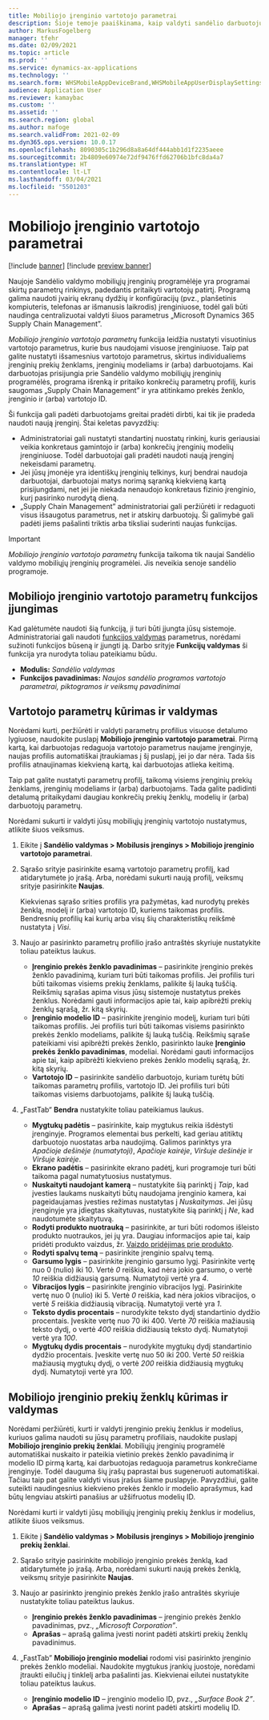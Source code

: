 ```yaml
---
title: Mobiliojo įrenginio vartotojo parametrai
description: Šioje temoje paaiškinama, kaip valdyti sandėlio darbuotojų mobiliojo įrenginio vartotojo parametrus.
author: MarkusFogelberg
manager: tfehr
ms.date: 02/09/2021
ms.topic: article
ms.prod: ''
ms.service: dynamics-ax-applications
ms.technology: ''
ms.search.form: WHSMobileAppDeviceBrand,WHSMobileAppUserDisplaySettings
audience: Application User
ms.reviewer: kamaybac
ms.custom: ''
ms.assetid: ''
ms.search.region: global
ms.author: mafoge
ms.search.validFrom: 2021-02-09
ms.dyn365.ops.version: 10.0.17
ms.openlocfilehash: 8090305c1b296d8a8a64df444abb1d1f2235aeee
ms.sourcegitcommit: 2b4809e60974e72df9476ffd62706b1bfc8da4a7
ms.translationtype: HT
ms.contentlocale: lt-LT
ms.lasthandoff: 03/04/2021
ms.locfileid: "5501203"
---
```

# <a name="mobile-device-user-settings"></a>Mobiliojo įrenginio vartotojo parametrai

[!include [banner](../../includes/banner.md)]
[!include [preview banner](../includes/preview-banner.md)]

Naujoje Sandėlio valdymo mobiliųjų įrenginių programėlėje yra programai skirtų parametrų rinkinys, padedantis pritaikyti vartotojų patirtį. Programą galima naudoti įvairių ekranų dydžių ir konfigūracijų (pvz., planšetinis kompiuteris, telefonas ar išmanusis laikrodis) įrenginiuose, todėl gali būti naudinga centralizuotai valdyti šiuos parametrus „Microsoft Dynamics 365 Supply Chain Management”.

*Mobiliojo įrenginio vartotojo parametrų* funkcija leidžia nustatyti visuotinius vartotojo parametrus, kurie bus naudojami visuose įrenginiuose. Taip pat galite nustatyti išsamesnius vartotojo parametrus, skirtus individualiems įrenginių prekių ženklams, įrenginių modeliams ir (arba) darbuotojams. Kai darbuotojas prisijungia prie Sandėlio valdymo mobiliųjų įrenginių programėlės, programa išrenką ir pritaiko konkrečių parametrų profilį, kuris saugomas „Supply Chain Management” ir yra atitinkamo prekės ženklo, įrenginio ir (arba) vartotojo ID.

Ši funkcija gali padėti darbuotojams greitai pradėti dirbti, kai tik jie pradeda naudoti naują įrenginį. Štai keletas pavyzdžių:

- Administratoriai gali nustatyti standartinį nuostatų rinkinį, kuris geriausiai veikia konkretaus gamintojo ir (arba) konkrečių įrenginių modelių įrenginiuose. Todėl darbuotojai gali pradėti naudoti naują įrenginį nekeisdami parametrų.
- Jei jūsų įmonėje yra identiškų įrenginių telkinys, kurį bendrai naudoja darbuotojai, darbuotojai matys norimą sąranką kiekvieną kartą prisijungdami, net jei jie niekada nenaudojo konkretaus fizinio įrenginio, kurį pasirinko nurodytą dieną.
- „Supply Chain Management” administratoriai gali peržiūrėti ir redaguoti visus išsaugotus parametrus, net ir atskirų darbuotojų. Ši galimybė gali padėti jiems pašalinti triktis arba tiksliai suderinti naujas funkcijas.

> [!IMPORTANT]
> *Mobiliojo įrenginio vartotojo parametrų* funkcija taikoma tik naujai Sandėlio valdymo mobiliųjų įrenginių programėlei. Jis neveikia senoje sandėlio programoje.

## <a name="turn-on-the-mobile-device-user-settings-feature"></a>Mobiliojo įrenginio vartotojo parametrų funkcijos įjungimas

Kad galėtumėte naudoti šią funkciją, ji turi būti įjungta jūsų sistemoje. Administratoriai gali naudoti [funkcijos valdymas](../../fin-ops-core/fin-ops/get-started/feature-management/feature-management-overview.md) parametrus, norėdami sužinoti funkcijos būseną ir įjungti ją. Darbo srityje **Funkcijų valdymas** ši funkcija yra nurodyta toliau pateikiamu būdu.

- **Modulis:** *Sandėlio valdymas*
- **Funkcijos pavadinimas:** *Naujos sandėlio programos vartotojo parametrai, piktogramos ir veiksmų pavadinimai*

## <a name="create-and-manage-user-settings"></a>Vartotojo parametrų kūrimas ir valdymas

Norėdami kurti, peržiūrėti ir valdyti parametrų profilius visuose detalumo lygiuose, naudokite puslapį **Mobiliojo įrenginio vartotojo parametrai**. Pirmą kartą, kai darbuotojas redaguoja vartotojo parametrus naujame įrenginyje, naujas profilis automatiškai įtraukiamas į šį puslapį, jei jo dar nėra. Tada šis profilis atnaujinamas kiekvieną kartą, kai darbuotojas atlieka keitimą.

Taip pat galite nustatyti parametrų profilį, taikomą visiems įrenginių prekių ženklams, įrenginių modeliams ir (arba) darbuotojams. Tada galite padidinti detalumą pritaikydami daugiau konkrečių prekių ženklų, modelių ir (arba) darbuotojų parametrų.

Norėdami sukurti ir valdyti jūsų mobiliųjų įrenginių vartotojo nustatymus, atlikite šiuos veiksmus.

1. Eikite į **Sandėlio valdymas \> Mobilusis įrenginys \> Mobiliojo įrenginio vartotojo parametrai**.
1. Sąrašo srityje pasirinkite esamą vartotojo parametrų profilį, kad atidarytumėte jo įrašą. Arba, norėdami sukurti naują profilį, veiksmų srityje pasirinkite **Naujas**.

    Kiekvienas sąrašo srities profilis yra pažymėtas, kad nurodytų prekės ženklą, modelį ir (arba) vartotojo ID, kuriems taikomas profilis. Bendresnių profilių kai kurių arba visų šių charakteristikų reikšmė nustatyta į *Visi*.

1. Naujo ar pasirinkto parametrų profilio įrašo antraštės skyriuje nustatykite toliau pateiktus laukus.

    - **Įrenginio prekės ženklo pavadinimas** – pasirinkite įrenginio prekės ženklo pavadinimą, kuriam turi būti taikomas profilis. Jei profilis turi būti taikomas visiems prekių ženklams, palikite šį lauką tuščią. Reikšmių sąrašas apima visus jūsų sistemoje nustatytus prekės ženklus. Norėdami gauti informacijos apie tai, kaip apibrėžti prekių ženklų sąrašą, žr. kitą skyrių.
    - **Įrenginio modelio ID** – pasirinkite įrenginio modelį, kuriam turi būti taikomas profilis. Jei profilis turi būti taikomas visiems pasirinkto prekės ženklo modeliams, palikite šį lauką tuščią. Reikšmių sąraše pateikiami visi apibrėžti prekės ženklo, pasirinkto lauke **Įrenginio prekės ženklo pavadinimas**, modeliai. Norėdami gauti informacijos apie tai, kaip apibrėžti kiekvieno prekės ženklo modelių sąrašą, žr. kitą skyrių.
    - **Vartotojo ID** – pasirinkite sandėlio darbuotojo, kuriam turėtų būti taikomas parametrų profilis, vartotojo ID. Jei profilis turi būti taikomas visiems darbuotojams, palikite šį lauką tuščią.

1. „FastTab“ **Bendra** nustatykite toliau pateikiamus laukus.

    - **Mygtukų padėtis** – pasirinkite, kaip mygtukus reikia išdėstyti įrenginyje. Programos elementai bus perkelti, kad geriau atitiktų darbuotojo nuostatas arba naudojimą. Galimos parinktys yra *Apačioje dešinėje (numatytoji)*, *Apačioje kairėje*, *Viršuje dešinėje* ir *Viršuje kairėje*.
    - **Ekrano padėtis** – pasirinkite ekrano padėtį, kuri programoje turi būti taikoma pagal numatytuosius nustatymus.
    - **Nuskaityti naudojant kamerą** – nustatykite šią parinktį į *Taip*, kad įvesties laukams nuskaityti būtų naudojama įrenginio kamera, kai pageidaujamas įvesties režimas nustatytas į *Nuskaitymas*. Jei jūsų įrenginyje yra įdiegtas skaitytuvas, nustatykite šią parinktį į *Ne*, kad naudotumėte skaitytuvą.
    - **Rodyti produkto nuotrauką** – pasirinkite, ar turi būti rodomos išleisto produkto nuotraukos, jei jų yra. Daugiau informacijos apie tai, kaip pridėti produkto vaizdus, žr. [Vaizdo pridėjimas prie produkto](../pim/tasks/add-image-product.md).
    - **Rodyti spalvų temą** – pasirinkite įrenginio spalvų temą.
    - **Garsumo lygis** – pasirinkite įrenginio garsumo lygį. Pasirinkite vertę nuo 0 (nulio) iki 10. Vertė *0* reiškia, kad nėra jokio garsumo, o vertė *10* reiškia didžiausią garsumą. Numatytoji vertė yra *4*.
    - **Vibracijos lygis** – pasirinkite įrenginio vibracijos lygį. Pasirinkite vertę nuo 0 (nulio) iki 5. Vertė *0* reiškia, kad nėra jokios vibracijos, o vertė *5* reiškia didžiausią vibraciją. Numatytoji vertė yra *1*.
    - **Teksto dydis procentais** – nurodykite teksto dydį standartinio dydžio procentais. Įveskite vertę nuo 70 iki 400. Vertė *70* reiškia mažiausią teksto dydį, o vertė *400* reiškia didžiausią teksto dydį. Numatytoji vertė yra *100*.
    - **Mygtukų dydis procentais** – nurodykite mygtukų dydį standartinio dydžio procentais. Įveskite vertę nuo 50 iki 200. Vertė *50* reiškia mažiausią mygtukų dydį, o vertė *200* reiškia didžiausią mygtukų dydį. Numatytoji vertė yra *100*.

## <a name="create-and-manage-mobile-device-brands"></a>Mobiliojo įrenginio prekių ženklų kūrimas ir valdymas

Norėdami peržiūrėti, kurti ir valdyti įrenginio prekių ženklus ir modelius, kuriuos galima naudoti su jūsų parametrų profiliais, naudokite puslapį **Mobiliojo įrenginio prekių ženklai**. Mobiliųjų įrenginių programėlė automatiškai nuskaito ir pateikia vietinio prekės ženklo pavadinimą ir modelio ID pirmą kartą, kai darbuotojas redaguoja parametrus konkrečiame įrenginyje. Todėl dauguma šių įrašų paprastai bus sugeneruoti automatiškai. Tačiau taip pat galite valdyti visus įrašus šiame puslapyje. Pavyzdžiui, galite suteikti naudingesnius kiekvieno prekės ženklo ir modelio aprašymus, kad būtų lengviau atskirti panašius ar užšifruotus modelių ID.

Norėdami kurti ir valdyti jūsų mobiliųjų įrenginių prekių ženklus ir modelius, atlikite šiuos veiksmus.

1. Eikite į **Sandėlio valdymas \> Mobilusis įrenginys \> Mobiliojo įrenginio prekių ženklai**.
1. Sąrašo srityje pasirinkite mobiliojo įrenginio prekės ženklą, kad atidarytumėte jo įrašą. Arba, norėdami sukurti naują prekės ženklą, veiksmų srityje pasirinkite **Naujas**.
1. Naujo ar pasirinkto įrenginio prekės ženklo įrašo antraštės skyriuje nustatykite toliau pateiktus laukus.

    - **Įrenginio prekės ženklo pavadinimas** – įrenginio prekės ženklo pavadinimas, pvz., *„Microsoft Corporation”*.
    - **Aprašas** – aprašą galima įvesti norint padėti atskirti prekių ženklų pavadinimus.

1. „FastTab” **Mobiliojo įrenginio modeliai** rodomi visi pasirinkto įrenginio prekės ženklo modeliai. Naudokite mygtukus įrankių juostoje, norėdami įtraukti eilučių į tinklelį arba pašalinti jas. Kiekvienai eilutei nustatykite toliau pateiktus laukus.

    - **Įrenginio modelio ID** – įrenginio modelio ID, pvz., *„Surface Book 2”*.
    - **Aprašas** – aprašą galima įvesti norint padėti atskirti modelių ID.
